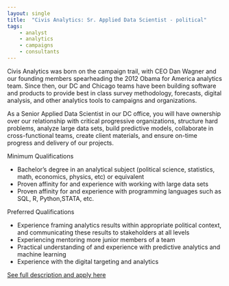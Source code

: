```yaml
---
layout: single
title:  "Civis Analytics: Sr. Applied Data Scientist - political"
tags: 
    - analyst
    - analytics
    - campaigns
    - consultants
---
```


Civis Analytics was born on the campaign trail, with CEO Dan Wagner and our founding members spearheading the 2012 Obama for America analytics team. Since then, our DC and Chicago teams have been building software and products to provide best in class survey methodology, forecasts, digital analysis, and other analytics tools to campaigns and organizations. 

As a Senior Applied Data Scientist in our DC office, you will have ownership over our relationship with critical progressive organizations, structure hard problems, analyze large data sets, build predictive models, collaborate in cross-functional teams, create client materials, and ensure on-time progress and delivery of our projects. 
 
Minimum Qualifications

* Bachelor’s degree in an analytical subject (political science, statistics, math, economics, physics, etc) or equivalent
* Proven affinity for and experience with working with large data sets
* Proven affinity for and experience with programming languages such as SQL, R, Python,STATA, etc.

Preferred Qualifications

* Experience framing analytics results within appropriate political context, and communicating these results to stakeholders at all levels
* Experiencing mentoring more junior members of a team
* Practical understanding of and experience with predictive analytics and machine learning
* Experience with the digital targeting and analytics

[See full description and apply here](https://boards.greenhouse.io/civisanalytics/jobs/1019201#.Wm-QAJM-f-Y)
